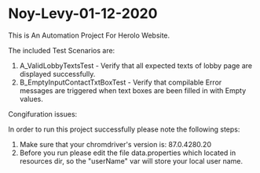 # Noy-Levy-01-12-2020
This is An Automation Project For Herolo Website.

The included Test Scenarios are:
1. A_ValidLobbyTextsTest - Verify that all expected texts of lobby page are displayed successfully.
2. B_EmptyInputContactTxtBoxTest - Verify that compilable Error messages are triggered when text boxes are been filled in with Empty values.

Congifuration issues:

 In order to run this project successfully please note the following steps:
1. Make sure that your chromdriver's version is: 87.0.4280.20
2. Before you run please edit the file data.properties which located in resources dir, so the "userName" var will store your local user name.

